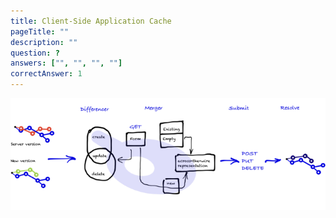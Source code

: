 ```yaml
---
title: Client-Side Application Cache
pageTitle: ""
description: ""
question: ?
answers: ["", "", "", ""]
correctAnswer: 1
---
```


![](client-application-cache.png)